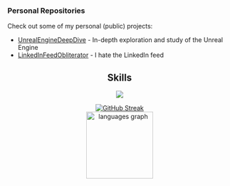 ### Personal Repositories

Check out some of my personal (public) projects:

- [UnrealEngineDeepDive](https://github.com/SyedAman/UnrealEngineDeepDive) - In-depth exploration and study of the Unreal Engine
- [LinkedInFeedObliterator](https://github.com/SyedAman/LinkedInFeedObliterator) - I hate the LinkedIn feed

<h2 align="center">Skills </h2>

<p align="center">
  <a href="https://skillicons.dev">
    <img src="https://skillicons.dev/icons?i=cpp,c,javascript,python,assembly" />
  </a>
</p>

<div align="center">
  <a href="https://git.io/streak-stats">
    <img src="https://streak-stats.demolab.com?user=SyedAman&theme=dark" alt="GitHub Streak" />
  </a>
  
  <br>
  
  <img src="https://github-readme-stats.vercel.app/api/top-langs?username=syedaman&locale=en&hide_title=false&layout=compact&card_width=320&langs_count=5&theme=dracula&hide_border=false" height="150" alt="languages graph" />

  <br>
  <p href="https://discord.gg/onlp" align="center">
    <img alt="" src="https://github-readme-stats.vercel.app/api?username=syedaman&theme=tokyonight&show_icons=true">
  </p>
</div>
